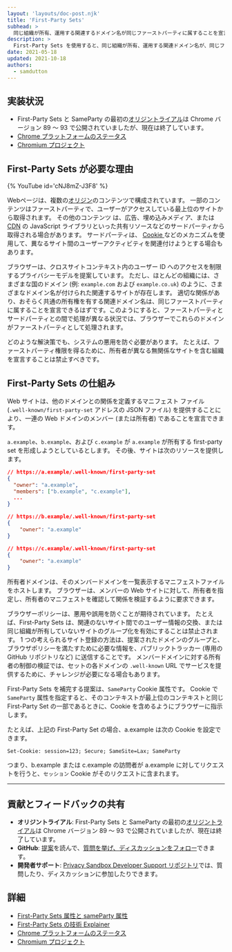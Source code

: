 ```yaml
---
layout: 'layouts/doc-post.njk'
title: 'First-Party Sets'
subhead: >
  同じ組織が所有、運用する関連するドメイン名が同じファーストパーティに属することを宣言できる。
description: >
  First-Party Sets を使用すると、同じ組織が所有、運用する関連ドメイン名が、同じファーストパーティに属することを宣言できる。
date: 2021-05-18
updated: 2021-10-18
authors:
  - samdutton
---
```


<!--lint disable no-smart-quotes-->

## 実装状況

* First-Party Sets と SameParty の最初の[オリジントライアル](/origintrials/#/view_trial/988540118207823873)は Chrome バージョン 89 ～ 93 で公開されていましたが、現在は終了しています。
* [Chrome プラットフォームのステータス](https://chromestatus.com/feature/5640066519007232)
* [Chromium プロジェクト](https://www.chromium.org/updates/first-party-sets)


## First-Party Sets が必要な理由

{% YouTube id='cNJ8mZ-J3F8' %}

Webページは、複数の[オリジン](/docs/privacy-sandbox/glossary#origin)のコンテンツで構成されています。 一部のコンテンツはファーストパーティで、ユーザーがアクセスしている最上位のサイトから取得されます。 その他のコンテンツ は、広告、埋め込みメディア、または [CDN](https://www.cloudflare.com/en-gb/learning/cdn/what-is-a-cdn/) の JavaScript ライブラリといった共有リソースなどのサードパーティから取得される場合があります。 サードパーティは、 [Cookie ](/docs/privacy-sandbox/glossary#origin)などのメカニズムを使用して、異なるサイト間のユーザーアクティビティを関連付けようとする場合もあります。

ブラウザーは、クロスサイトコンテキスト内のユーザー ID へのアクセスを制限するプライバシーモデルを提案しています。 ただし、ほとんどの組織には、さまざまな国のドメイン (例: `example.com` および `example.co.uk`) のように、さまざまなドメイン名が付けられた関連するサイトが存在します。 適切な関係があり、おそらく共通の所有権を有する関連ドメイン名は、同じファーストパーティに属することを宣言できるはずです。このようにすると、ファーストパーティとサードパーティとの間で処理が異なる状況では、ブラウザーでこれらのドメインがファーストパーティとして処理されます。

どのような解決策でも、システムの悪用を防ぐ必要があります。 たとえば、ファーストパーティ権限を得るために、所有者が異なる無関係なサイトを含む組織を宣言することは禁止すべきです。

## First-Party Sets の仕組み

Web サイトは、他のドメインとの関係を定義するマニフェスト ファイル (`.well-known/first-party-set` アドレスの JSON ファイル) を提供することにより、一連の Web ドメインのメンバー (または所有者) であることを宣言できます。

`a.example`、`b.example`、および `c.example` が `a.example` が所有する first-party set を形成しようとしているとします。 その後、サイトは次のリソースを提供します。

```json
// https://a.example/.well-known/first-party-set
{
  "owner": "a.example",
  "members": ["b.example", "c.example"],
  ...
}

// https://b.example/.well-known/first-party-set
{
    "owner": "a.example"
}

// https://c.example/.well-known/first-party-set
{
    "owner": "a.example"
}
```

所有者ドメインは、そのメンバードメインを一覧表示するマニフェストファイルをホストします。 ブラウザーは、メンバーの Web サイトに対して、所有者を指定し、所有者のマニフェストを確認して関係を検証するように要求できます。

ブラウザーポリシーは、悪用や誤用を防ぐことが期待されています。 たとえば、First-Party Sets は、関連のないサイト間でのユーザー情報の交換、または同じ組織が所有していないサイトのグループ化を有効にすることは禁止されます。 1 つの考えられるサイト登録の方法は、提案されたドメインのグループと、ブラウザポリシーを満たすために必要な情報を、パブリックトラッカー (専用の GitHub リポジトリなど) に送信することです。 メンバードメインに対する所有者の制御の検証では、セットの各ドメインの `.well-known` URL でサービスを提供するために、チャレンジが必要になる場合もあります。

First-Party Sets を補完する提案は、`SameParty` Cookie 属性です。 Cookie で `SameParty` 属性を指定すると、そのコンテキストが最上位のコンテキストと同じ First-Party Set の一部であるときに、Cookie を含めるようにブラウザーに指示します。

たとえば、上記の First-Party Set の場合、a.example は次の Cookie を設定できます。

`Set-Cookie: session=123; Secure; SameSite=Lax; SameParty`

つまり、b.example または c.example の訪問者が a.example に対してリクエストを行うと、`セッション` Cookie がそのリクエストに含まれます。


---

## 貢献とフィードバックの共有

* **オリジントライアル**: First-Party Sets と SameParty の最初の[オリジントライアル](/origintrials/#/view_trial/988540118207823873)は Chrome バージョン 89 ～ 93 で公開されていましたが、現在は終了しています。
* **GitHub**: [提案](https://github.com/privacycg/first-party-sets)を読んで、[質問を挙げ、ディスカッションをフォロー](https://github.com/privacycg/first-party-sets/issues)できます。
* **開発者サポート**: [Privacy Sandbox Developer Support リポジトリ](https://github.com/GoogleChromeLabs/privacy-sandbox-dev-support)では、質問したり、ディスカッションに参加したりできます。


## 詳細

* [First-Party Sets 属性と sameParty 属性](/blog/first-party-sets-sameparty/)
* [First-Party Sets の技術 Explainer](https://github.com/privacycg/first-party-sets)
* [Chrome プラットフォームのステータス](https://chromestatus.com/feature/5640066519007232)
* [Chromium プロジェクト](https://www.chromium.org/updates/first-party-sets)

